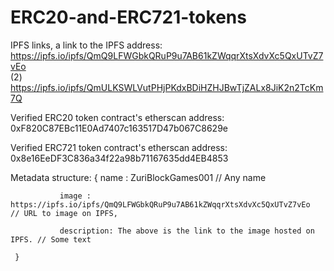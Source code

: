 # ERC20-and-ERC721-tokens

IPFS links, a link to the IPFS address:  https://ipfs.io/ipfs/QmQ9LFWGbkQRuP9u7AB61kZWqqrXtsXdvXc5QxUTvZ7vEo   
(2) https://ipfs.io/ipfs/QmULKSWLVutPHjPKdxBDiHZHJBwTjZALx8JiK2n2TcKm7Q


Verified ERC20 token contract's etherscan address:  
0xF820C87EBc11E0Ad7407c163517D47b067C8629e


Verified ERC721 token contract's etherscan address:  
0x8e16EeDF3C836a34f22a98b71167635dd4EB4853


Metadata structure: {
               name : ZuriBlockGames001 // Any name

               image : https://ipfs.io/ipfs/QmQ9LFWGbkQRuP9u7AB61kZWqqrXtsXdvXc5QxUTvZ7vEo  // URL to image on IPFS,

               description: The above is the link to the image hosted on IPFS. // Some text

     }
